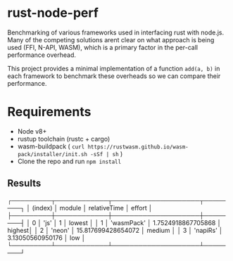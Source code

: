 # rust-node-perf  
Benchmarking of various frameworks used in interfacing rust with node.js. Many of the competing solutions arent clear on what approach is being used (FFI, N-API, WASM), which is a primary factor in the per-call performance overhead.

This project provides a minimal implementation of a function `add(a, b)` in each framework to benchmark these overheads so we can compare their performance.

# Requirements
- Node v8+
- rustup toolchain (rustc + cargo)
- wasm-buildpack ( `curl https://rustwasm.github.io/wasm-pack/installer/init.sh -sSf | sh` )
- Clone the repo and run `npm install`
## Results

┌─────────┬────────────┬────────────────────┬────────┐
│ (index) │   module   │    relativeTime    │ effort │
├─────────┼────────────┼────────────────────┼────────┤
│    0    │    'js'    │         1          │ lowest │
│    1    │ 'wasmPack' │ 1.7524918867705868 │ highest│
│    2    │   'neon'   │ 15.817699428654072 │ medium │
│    3    │  'napiRs'  │  3.13050560950176  │  low   │
└─────────┴────────────┴────────────────────┴────────┘
